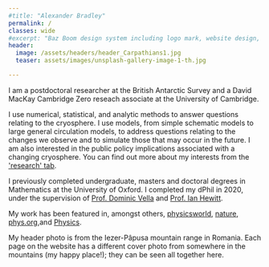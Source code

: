 ```yaml
---
#title: "Alexander Bradley"
permalink: /
classes: wide
#excerpt: "Baz Boom design system including logo mark, website design, and branding applications."
header:
  image: /assets/headers/header_Carpathians1.jpg
  teaser: assets/images/unsplash-gallery-image-1-th.jpg

---
```


I am a postdoctoral researcher at the British Antarctic Survey and a David MacKay Cambridge Zero reseach associate at the University of Cambridge.   

I use numerical, statistical, and analytic methods to answer questions relating to the cryosphere. I use models, from simple schematic models to large general circulation models, to address questions relating to the changes we observe and to simulate those that may occur in the future. I am also interested in the public policy implications associated with a changing cryosphere. You can find out more about my interests from the ['research' tab](research.md).  

I previously completed undergraduate, masters and doctoral degrees in Mathematics at the University of Oxford. I completed my dPhil in 2020, under the supervision of [Prof. Dominic Vella](https://people.maths.ox.ac.uk/vella/index.html) and [Prof. Ian Hewitt](https://people.maths.ox.ac.uk/hewitt/).  

My work has been featured in, amongst others, [physicsworld](https://physicsworld.com/a/droplets-move-through-narrow-channel-by-bending-the-walls/), [nature](https://www.nature.com/articles/d41586-019-00701-0), [phys.org](https://phys.org/news/2019-02-liquid-channel.html),and [Physics](https://physics.aps.org/articles/v12/18).

My header photo is from the Iezer-Pâpusa mountain range in Romania. Each page on the website has a different cover photo from somewhere in the mountains (my happy place!); they can be seen all together here.

